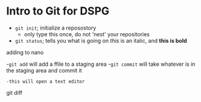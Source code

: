 # Intro to Git for DSPG

- `git init`; initialize a reposostory
    - only type this once, do not 'nest' your repositories
- `git status`; tells you what is going on
*this* is an italic, and **this is bold**

adding to nano 

-`git add` will add a ffile to a staging area
-`git commit` will take whatever is in the staging area and commit it 

    -this will open a text editor
git diff

